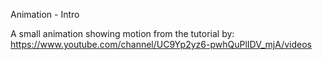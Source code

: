 Animation - Intro

A small animation showing motion from the tutorial by: https://www.youtube.com/channel/UC9Yp2yz6-pwhQuPlIDV_mjA/videos
